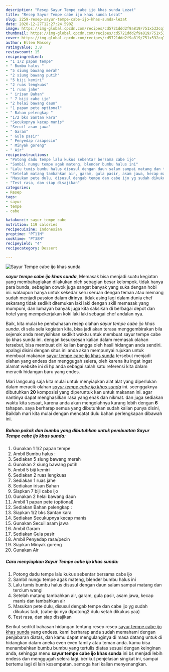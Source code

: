 ```yaml
---
description: "Resep Sayur Tempe cabe ijo khas sunda Lezat"
title: "Resep Sayur Tempe cabe ijo khas sunda Lezat"
slug: 2259-resep-sayur-tempe-cabe-ijo-khas-sunda-lezat
date: 2020-12-27T12:27:24.590Z
image: https://img-global.cpcdn.com/recipes/cd5721ddd2f9a819/751x532cq70/sayur-tempe-cabe-ijo-khas-sunda-foto-resep-utama.jpg
thumbnail: https://img-global.cpcdn.com/recipes/cd5721ddd2f9a819/751x532cq70/sayur-tempe-cabe-ijo-khas-sunda-foto-resep-utama.jpg
cover: https://img-global.cpcdn.com/recipes/cd5721ddd2f9a819/751x532cq70/sayur-tempe-cabe-ijo-khas-sunda-foto-resep-utama.jpg
author: Ellen Massey
ratingvalue: 3.8
reviewcount: 15
recipeingredient:
- "1 1/2 papan tempe"
- " Bumbu halus "
- "5 siung bawang merah"
- "2 siung bawang putih"
- "5 biji kemiri"
- "2 ruas lengkuas"
- "1 ruas jahe"
- " irisan Bahan"
- " 7 biji cabe ijo"
- "2 helai bawang daun"
- "1 papan pete optional"
- " Bahan pelengkap "
- "1/2 bks Santan kara"
- "Secukupnya kecap manis"
- "Secuil asam jawa"
- " Garam"
- " Gula pasir"
- " Penyedap rasapecin"
- " Minyak goreng"
- " Air"
recipeinstructions:
- "Potong dadu tempe lalu kukus sebentar bersama cabe ijo"
- "Sambil nungu tempe agak mateng, blender bumbu halus ini"
- "Lalu tumis bumbu halus disusul dengan daun salam sampai matang dan tercium wangi"
- "Setelah matang tambahkan air, garam, gula pasir, asam jawa, kecap manis dan tambahkan air"
- "Masukan pete dulu, disusul dengab tempe dan cabe ijo yg sudah dikukus tadi, (cabe ijo nya dipotong2 dulu setah dikukus yaa)"
- "Test rasa, dan siap disajikan"
categories:
- Resep
tags:
- sayur
- tempe
- cabe

katakunci: sayur tempe cabe 
nutrition: 119 calories
recipecuisine: Indonesian
preptime: "PT11M"
cooktime: "PT38M"
recipeyield: "4"
recipecategory: Dessert

---
```



![Sayur Tempe cabe ijo khas sunda](https://img-global.cpcdn.com/recipes/cd5721ddd2f9a819/751x532cq70/sayur-tempe-cabe-ijo-khas-sunda-foto-resep-utama.jpg)

<b><i>sayur tempe cabe ijo khas sunda</i></b>, Memasak bisa menjadi suatu kegiatan yang membahagiakan dilakukan oleh sebagian besar kelompok. tidak hanya para bunda, sebagian cowok juga sangat banyak yang suka dengan hobi ini. walaupun hanya untuk sekedar seru seruan dengan teman atau memang sudah menjadi passion dalam dirinya. tidak asing lagi dalam dunia chef sekarang tidak sedikit ditemukan laki laki dengan skill memasak yang mumpuni, dan lumayan banyak juga kita saksikan di berbagai depot dan hotel yang mempekerjakan koki laki laki sebagai chef andalan nya.



Baik, kita mulai ke pembahasan resep olahan <i>sayur tempe cabe ijo khas sunda</i>. di sela sela kegiatan kita, bisa jadi akan terasa menggembirakan bila sejenak anda menyisihkan sedikit waktu untuk membuat sayur tempe cabe ijo khas sunda ini. dengan kesuksesan kalian dalam memasak olahan tersebut, bisa membuat diri kalian bangga oleh hasil hidangan anda sendiri. apalagi disini dengan situs ini anda akan mempunyai rujukan untuk membuat makanan <u>sayur tempe cabe ijo khas sunda</u> tersebut menjadi olahan yang endess dan menggugah selera, oleh karena itu ingat ingat alamat website ini di hp anda sebagai salah satu referensi kita dalam meracik hidangan baru yang endes.


Mari langsung saja kita mulai untuk menyiapkan alat alat yang diperlukan dalam meracik olahan <u><i>sayur tempe cabe ijo khas sunda</i></u> ini. seenggaknya dibutuhkan <b>20</b> komposisi yang diperuntuk kan untuk makanan ini. agar nantinya dapat menghasilkan rasa yang enak dan nikmat. dan juga sediakan waktu kita sesaat, karena anda akan mengolahnya kurang lebih dengan <b>6</b> tahapan. saya berharap semua yang dibutuhkan sudah kalian punya disini, Baiklah mari kita mulai dengan mencatat dulu bahan perlengkapan dibawah ini.

<!--inarticleads1-->

##### Bahan pokok dan bumbu yang dibutuhkan untuk pembuatan Sayur Tempe cabe ijo khas sunda:

1. Gunakan 1 1/2 papan tempe
1. Ambil  Bumbu halus :
1. Sediakan 5 siung bawang merah
1. Gunakan 2 siung bawang putih
1. Ambil 5 biji kemiri
1. Sediakan 2 ruas lengkuas
1. Sediakan 1 ruas jahe
1. Sediakan  irisan Bahan
1. Siapkan  7 biji cabe ijo
1. Gunakan 2 helai bawang daun
1. Ambil 1 papan pete (optional)
1. Sediakan  Bahan pelengkap :
1. Siapkan 1/2 bks Santan kara
1. Sediakan Secukupnya kecap manis
1. Gunakan Secuil asam jawa
1. Ambil  Garam
1. Sediakan  Gula pasir
1. Ambil  Penyedap rasa/pecin
1. Siapkan  Minyak goreng
1. Gunakan  Air




<!--inarticleads2-->

##### Cara menyiapkan Sayur Tempe cabe ijo khas sunda:

1. Potong dadu tempe lalu kukus sebentar bersama cabe ijo
1. Sambil nungu tempe agak mateng, blender bumbu halus ini
1. Lalu tumis bumbu halus disusul dengan daun salam sampai matang dan tercium wangi
1. Setelah matang tambahkan air, garam, gula pasir, asam jawa, kecap manis dan tambahkan air
1. Masukan pete dulu, disusul dengab tempe dan cabe ijo yg sudah dikukus tadi, (cabe ijo nya dipotong2 dulu setah dikukus yaa)
1. Test rasa, dan siap disajikan




Berikut sedikit bahasan hidangan tentang resep resep <u>sayur tempe cabe ijo khas sunda</u> yang endess. kami berharap anda sudah memahami dengan penjabaran diatas, dan kamu dapat mengulanginya di masa datang untuk di hidangkan dalam aneka even even family atau teman anda. kamu bisa menambahkan bumbu bumbu yang tertulis diatas sesuai dengan keinginan anda, sehingga menu <b>sayur tempe cabe ijo khas sunda</b> ini bs menjadi lebih endess dan menggugah selera lagi. berikut penjelasan singkat ini, sampai bertemu lagi di lain kesempatan. semoga hari kalian menyenangkan.
